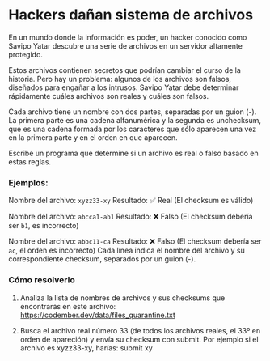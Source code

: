 # Hackers dañan sistema de archivos
En un mundo donde la información es poder, un hacker conocido como Savipo Yatar descubre una serie de archivos en un servidor altamente protegido.

Estos archivos contienen secretos que podrían cambiar el curso de la historia. Pero hay un problema: algunos de los archivos son falsos, diseñados para engañar a los intrusos. Savipo Yatar debe determinar rápidamente cuáles archivos son reales y cuáles son falsos.

Cada archivo tiene un nombre con dos partes, separadas por un guion (-). La primera parte es una cadena alfanumérica y la segunda es unchecksum, que es una cadena formada por los caracteres que sólo aparecen una vez en la primera parte y en el orden en que aparecen.

Escribe un programa que determine si un archivo es real o falso basado en estas reglas.

### Ejemplos:

Nombre del archivo: `xyzz33-xy`
Resultado: ✅ Real (El checksum es válido)

Nombre del archivo: `abcca1-ab1`
Resultado: ❌ Falso (El checksum debería ser `b1`, es incorrecto)

Nombre del archivo: `abbc11-ca`
Resultado: ❌ Falso (El checksum debería ser `ac`, el orden es incorrecto)
Cada línea indica el nombre del archivo y su correspondiente checksum, separados por un guion (-).

### Cómo resolverlo
1. Analiza la lista de nombres de archivos y sus checksums que encontrarás en este archivo: https://codember.dev/data/files_quarantine.txt

2. Busca el archivo real número 33 (de todos los archivos reales, el 33º en orden de apareción) y envía su checksum con submit. Por ejemplo si el archivo es xyzz33-xy, harías:
submit xy